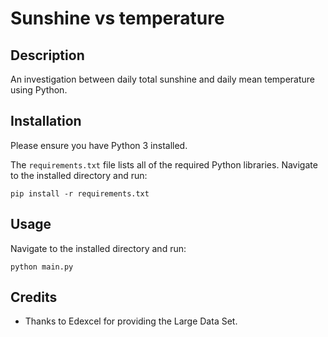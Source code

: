 # Sunshine vs temperature

## Description

An investigation between daily total sunshine and daily mean temperature using Python.

## Installation

Please ensure you have Python 3 installed.

The `requirements.txt` file lists all of the required Python libraries. Navigate to the installed directory and run:

```
pip install -r requirements.txt
```

## Usage

Navigate to the installed directory and run:

```
python main.py
```

## Credits

- Thanks to Edexcel for providing the Large Data Set.
